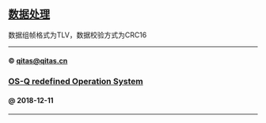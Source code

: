 ﻿## [数据处理](https://github.com/OS-Q/M2)

数据组帧格式为TLV，数据校验方式为CRC16


---

####  © qitas@qitas.cn
###  [OS-Q redefined Operation System](http://www.OS-Q.com)
####  @ 2018-12-11

---